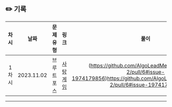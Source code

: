 ## ✏️ 기록   

| 차시 |    날짜    | 문제유형 | 링크 | 풀이 |
|:----:|:---------:|:----:|:-----:|:----:|
| 1차시 | 2023.11.02 |  브루트포스  | [사탕게임](https://www.acmicpc.net/problem/3085)  | (https://github.com/AlgoLeadMe/AlgoLeadMe-2/pull/6#issue-1974179856)https://github.com/AlgoLeadMe/AlgoLeadMe-2/pull/6#issue-1974179856 |
---
